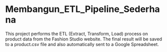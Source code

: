 # Membangun_ETL_Pipeline_Sederhana
This project performs the ETL (Extract, Transform, Load) process on product data from the Fashion Studio website. The final result will be saved to a product.csv file and also automatically sent to a Google Spreadsheet.

